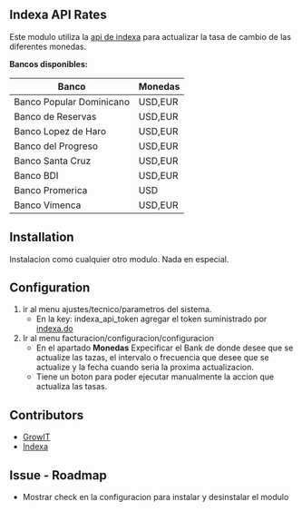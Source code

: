 ## Indexa API Rates

Este modulo utiliza la [api de indexa](https://api.indexa.do/) para actualizar la tasa de cambio de las diferentes monedas.

**Bancos disponibles:**

Banco | Monedas|
--- | --- | 
Banco Popular Dominicano|USD,EUR
Banco de Reservas|USD,EUR
Banco Lopez de Haro|USD,EUR
Banco del Progreso|USD,EUR
Banco Santa Cruz|USD,EUR
Banco BDI|USD,EUR
Banco Promerica|USD
Banco Vimenca|USD,EUR

## Installation

Instalacion como cualquier otro modulo. Nada en especial.

## Configuration

1. ir al menu ajustes/tecnico/parametros del sistema.
   * En la key: indexa_api_token agregar el token suministrado por [indexa.do](https://indexa.do)
2. Ir al menu facturacion/configuracion/configuracion
   * En el apartado **Monedas** Expecificar el Bank de donde desee que se actualize las tazas, el intervalo o frecuencia que desee que se actualize y la fecha cuando seria la proxima actualizacion.
   * Tiene un boton para poder ejecutar manualmente la accion que actualiza las tasas.

## Contributors
* [GrowIT](https://growit.com.do)
* [Indexa](https://indexa.do)

## Issue - Roadmap
* Mostrar check en la configuracion para instalar y desinstalar el modulo

